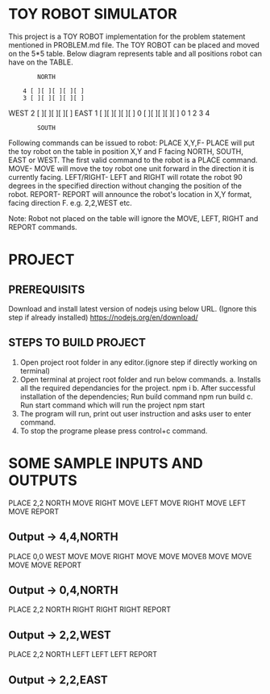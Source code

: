 TOY ROBOT SIMULATOR
====================

This project is a TOY ROBOT implementation for the problem statement mentioned in PROBLEM.md file.
The TOY ROBOT can be placed and moved on the 5*5 table. Below diagram represents table and all positions robot can have on the TABLE.

            NORTH

        4 [ ][ ][ ][ ][ ]
        3 [ ][ ][ ][ ][ ]
WEST    2 [ ][ ][ ][ ][ ]   EAST
        1 [ ][ ][ ][ ][ ]
        0 [ ][ ][ ][ ][ ]
           0  1  2  3  4

            SOUTH

Following commands can be issued to robot:
PLACE X,Y,F- PLACE will put the toy robot on the table in position X,Y and F facing NORTH, SOUTH, EAST or WEST.
                 The first valid command to the robot is a PLACE command.
MOVE- MOVE will move the toy robot one unit forward in the direction it is currently facing.
LEFT/RIGHT- LEFT and RIGHT will rotate the robot 90 degrees in the specified direction without changing the position of the robot.
REPORT- REPORT will announce the robot's location in X,Y format, facing direction F. e.g. 2,2,WEST etc. 

Note: Robot not placed on the table will ignore the MOVE, LEFT, RIGHT and REPORT commands.


PROJECT
=========


PREREQUISITS
-------------
Download and install latest version of nodejs using below URL. (Ignore this step if already installed)
https://nodejs.org/en/download/


STEPS TO BUILD PROJECT
----------------------

1. Open project root folder in any editor.(ignore step if directly working on terminal)
2. Open terminal at project root folder and run below commands.
    a. Installs all the required dependancies for the project.
        npm i
    b. After successful installation of the dependencies; Run build command
        npm run build
    c. Run start command which will run the project
        npm start
3. The program will run, print out user instruction and asks user to enter command.
4. To stop the programe please press control+c command.




SOME SAMPLE INPUTS AND OUTPUTS
==============================

PLACE 2,2 NORTH
MOVE
RIGHT
MOVE
LEFT
MOVE
RIGHT
MOVE
LEFT
MOVE
REPORT

Output -> 4,4,NORTH
-------------------------------

PLACE 0,0 WEST
MOVE
MOVE
RIGHT
MOVE
MOVE
MOVEß
MOVE
MOVE
MOVE
MOVE
REPORT

Output -> 0,4,NORTH
-------------------------------

PLACE 2,2 NORTH
RIGHT
RIGHT
RIGHT
REPORT

Output -> 2,2,WEST
--------------------------------

PLACE 2,2 NORTH
LEFT
LEFT
LEFT
REPORT

Output -> 2,2,EAST
--------------------------------